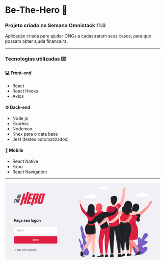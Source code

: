 # Be-The-Hero 🚀 
### Projeto criado na Semana Omnistack 11.0
<p>Aplicação criada para ajudar ONGs a cadastrarem seus casos,
para que possam obter ajuda financeira.<p/>

<hr>

### Tecnologias utilizadas :keyboard: 

#### 💻 Front-end
<ul>
  <li>React</li>
  <li>React Hooks</li>
  <li>Axios</li>
</ul>

#### :gear:  Back-end
<ul>
    <li>Node js</li>
    <li>Express</li>
    <li>Nodemon</li>
    <li>Knex para o data base</li>
    <li>Jest (testes automatizados)</li>
</ul>

#### :iphone: Mobile
<ul>
   <li>React Native</li>
   <li>Expo</li>
   <li>React Navigation</li>
</ul>
<hr>
<p align="center">
<img src="https://github.com/Jean-Domingues/Be-The-Hero/blob/master/assets/BeTheHero.png">
</p>
